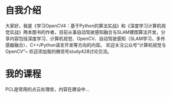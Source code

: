# 自我介绍
大家好，我是《学习OpenCV4：基于Python的算法实战》和《深度学习计算机视觉实战》两本图书的作者，目前从事自动驾驶感知融合与SLAM建图算法开发，分享内容包括深度学习、计算机视觉、OpenCV、自动驾驶感知（SLAM学习，多传感器融合）、C++/Python语言开发等方向的内容。
欢迎关注公众号“计算机视觉与OpenCV”~
欢迎添加我的微信号study428讨论交流。

# 我的课程
PCL是常用的点云处理库，内容在建设中...
